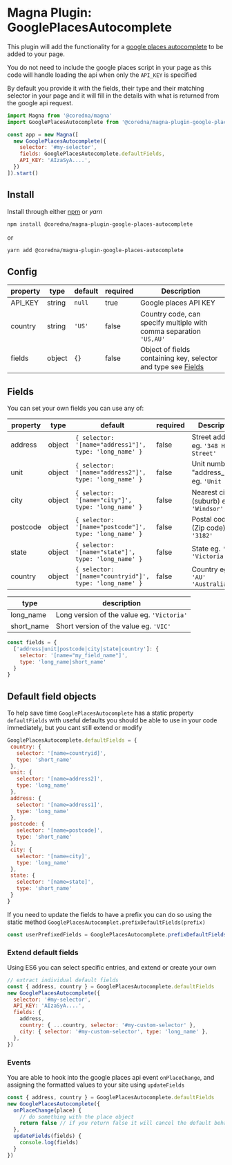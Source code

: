# Magna Plugin: GooglePlacesAutocomplete

This plugin will add the functionality for a [google places autocomplete](https://developers.google.com/maps/documentation/javascript/examples/places-autocomplete) to be added to your page.

You do not need to include the google places script in your page as this code will handle loading the api when only the `API_KEY` is specified

By default you provide it with the fields, their type and their matching selector in your page
and it will fill in the details with what is returned from the google api request.

```javascript
import Magna from '@coredna/magna'
import GooglePlacesAutocomplete from '@coredna/magna-plugin-google-places-autocomplete'

const app = new Magna([
  new GooglePlacesAutocomplete({
    selector: '#my-selector',
    fields: GooglePlacesAutocomplete.defaultFields,
    API_KEY: 'AIzaSyA....',
  })
]).start()
```

## Install
Install through either [npm](https://www.npmjs.com/package/@coredna/magna-plugin) or *yarn*
```bash
npm install @coredna/magna-plugin-google-places-autocomplete
```
or
```bash
yarn add @coredna/magna-plugin-google-places-autocomplete
```

## Config
| property | type | default | required | Description |
|---       |---    |---      |---       |---         |
| API_KEY | string | `null` | true | Google places API KEY
| country | string | `'US'` | false | Country code, can specify multiple with comma separation `'US,AU'` |
| fields | object | `{}` | false | Object of fields containing key, selector and type see [Fields](#fields)

## Fields
You can set your own fields you can use any of:

| property | type | default | required | Description |
|---       |---    |---      |---       |---         |
| address | object | `{ selector: '[name="address1"]', type: 'long_name' }` | false | Street address eg. `'348 High Street'` |
| unit | object | `{ selector: '[name="address2"]', type: 'long_name' }` | false | Unit number "address_line2" eg. `'Unit 1'` |
| city | object | `{ selector: '[name="city"]', type: 'long_name' }` | false | Nearest city (suburb) eg. `'Windsor'` |
| postcode | object | `{ selector: '[name="postcode"]', type: 'long_name' }` | false | Postal code (Zip code) eg. `'3182'` |
| state | object | `{ selector: '[name="state"]', type: 'long_name' }` | false | State eg. `'VIC'` `'Victoria'` |
| country | object | `{ selector: '[name="countryid"]', type: 'long_name' }` | false | Country eg. `'AU'` `'Australia'`|

| type | description |
|---   |---    |
| long_name | Long version of the value eg. `'Victoria'` |
| short_name | Short version of the value eg. `'VIC'` |

```javascript
const fields = {
  ['address|unit|postcode|city|state|country']: {
    selector: '[name="my_field_name"]',
    type: 'long_name|short_name'
  }
}
```

## Default field objects
To help save time `GooglePlacesAutocomplete` has a static property `defaultFields` with useful defaults you should be able to use in your code immediately, but you cant still extend or modify
```javascript
GooglePlacesAutocomplete.defaultFields = {
 country: {
   selector: '[name=countryid]',
   type: 'short_name'
 },
 unit: {
   selector: '[name=address2]',
   type: 'long_name'
 },
 address: {
   selector: '[name=address1]',
   type: 'long_name'
 },
 postcode: {
   selector: '[name=postcode]',
   type: 'short_name'
 },
 city: {
   selector: '[name=city]',
   type: 'long_name'
 },
 state: {
   selector: '[name=state]',
   type: 'short_name'
 }
}
```

If you need to update the fields to have a prefix you can do so using the static method `GooglePlacesAutocomplet.prefixDefaultFields(prefix)`

```javascript
const userPrefixedFields = GooglePlacesAutocomplete.prefixDefaultFields('user_') // => { address: { selector: '[name=user_address1]'} ...}
```

### Extend default fields
Using ES6 you can select specific entries, and extend or create your own
```javascript
// extract individual default fields
const { address, country } = GooglePlacesAutocomplete.defaultFields
new GooglePlacesAutocomplete({
  selector: '#my-selector',
  API_KEY: 'AIzaSyA....',
  fields: {
    address,
    country: { ...country, selector: '#my-custom-selector' },
    city: { selector: '#my-custom-selector', type: 'long_name' },
  },
})
```

### Events
You are able to hook into the google places api event `onPlaceChange`, and assigning the formatted values to your site using `updateFields`

```javascript
const { address, country } = GooglePlacesAutocomplete.defaultFields
new GooglePlacesAutocomplete({
  onPlaceChange(place) {
    // do something with the place object
    return false // if you return false it will cancel the default behaviour
  },
  updateFields(fields) {
    console.log(fields)
  }
})
```
